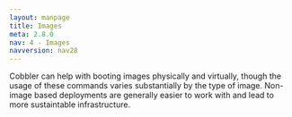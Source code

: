 ```yaml
---
layout: manpage
title: Images
meta: 2.8.0
nav: 4 - Images
navversion: nav28
---
```


Cobbler can help with booting images physically and virtually, though the usage of these commands varies substantially
by the type of image. Non-image based deployments are generally easier to work with and lead to more sustaintable
infrastructure.
